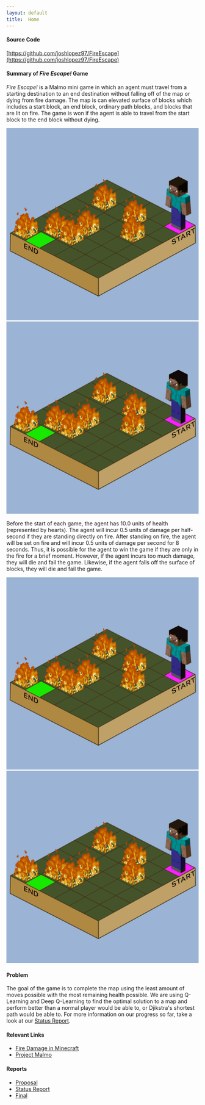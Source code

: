 ```yaml
---
layout: default
title:  Home
---
```


#### Source Code
[https://github.com/joshlopez97/FireEscape](https://github.com/joshlopez97/FireEscape)

#### Summary of ***Fire Escape!*** Game
*Fire Escape!* is a Malmo mini game in which an agent must travel from a starting destination to an end destination without falling off of the map or dying from fire damage. The map is can elevated surface of blocks which includes a start block, an end block, ordinary path blocks, and blocks that are lit on fire. The game is won if the agent is able to travel from the start block to the end block without dying. 
  
<img style="display:inline-block" src="https://raw.githubusercontent.com/joshlopez97/FireEscape/master/docs/img/game_won2.gif" alt="game_won2.gif" style="height: 270px;">
<img style="display:inline-block" src="https://raw.githubusercontent.com/joshlopez97/FireEscape/master/docs/img/game_won1.gif" alt="game_won1.gif" style="height: 270px;">

Before the start of each game, the agent has 10.0 units of health (represented by hearts). The agent will incur 0.5 units of damage per half-second if they are standing directly on fire. After standing on fire, the agent will be set on fire and will incur 0.5 units of damage per second for 8 seconds. Thus, it is possible for the agent to win the game if they are only in the fire for a brief moment. However, if the agent incurs too much damage, they will die and fail the game. Likewise, if the agent falls off the surface of blocks, they will die and fail the game. 
  
<img style="display:inline-block" src="https://raw.githubusercontent.com/joshlopez97/FireEscape/master/docs/img/game_loss1.gif" alt="game_loss1.gif" style="height: 270px;">
<img style="display:inline-block" src="https://raw.githubusercontent.com/joshlopez97/FireEscape/master/docs/img/game_loss2.gif" alt="game_loss2.gif" style="height: 270px;">

#### Problem
The goal of the game is to complete the map using the least amount of moves possible with the most remaining health possible. We are using Q-Learning and Deep Q-Learning to find the optimal solution to a map and perform better than a normal player would be able to, or Djikstra's shortest path would be able to. For more information on our progress so far, take a look at our [Status Report](status.html).
  
#### Relevant Links
- [Fire Damage in Minecraft](https://minecraft.gamepedia.com/Damage#Fire)
- [Project Malmo](https://github.com/microsoft/malmo)

#### Reports
- [Proposal](proposal.html)
- [Status Report](status.html)
- [Final](final.html)
